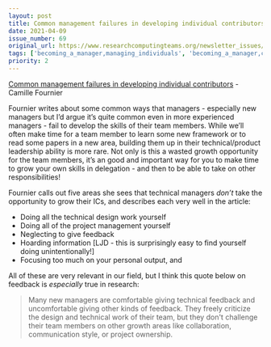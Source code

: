 ```yaml
---
layout: post
title: Common management failures in developing individual contributors - Camille Fournier
date: 2021-04-09
issue_number: 69
original_url: https://www.researchcomputingteams.org/newsletter_issues/0069
tags: ['becoming_a_manager,managing_individuals', 'becoming_a_manager,coaching', 'becoming_a_manager,other', 'becoming_a_manager,feedback']
priority: 2
---
```


<!-- markdownlint-disable MD033 -->
<!-- markdownlint-disable MD041 -->
<!-- markdownlint-disable MD049 -->

[Common management failures in developing individual contributors](https://leaddev.com/skills-new-managers/common-management-failures-developing-individual-contributors) - Camille Fournier

Fournier writes about some common ways that managers - especially new managers but I’d argue it’s quite common even in more experienced managers - fail to develop the skills of their team members.  While we’ll often make time for a team member to learn some new framework or to read some papers in a new area, building them up in their technical/product leadership ability is more rare.   Not only is this a wasted growth opportunity for the team members, it’s an good and important way for you to make time to grow your own skills in delegation - and then to be able to take on other responsibilities!

Fournier calls out five areas she sees that technical managers *don’t* take the opportunity to grow their ICs, and describes each very well in the article:

- Doing all the technical design work yourself
- Doing all of the project management yourself
- Neglecting to give feedback
- Hoarding information [LJD - this is surprisingly easy to find yourself doing unintentionally!]
- Focusing too much on your personal output, and

All of these are very relevant in our field, but  I think this quote below on feedback is *especially* true in research:

> Many new managers are comfortable giving technical feedback and uncomfortable giving other kinds of feedback. They freely criticize the design and technical work of their team, but they don't challenge their team members on other growth areas like collaboration, communication style, or project ownership.
